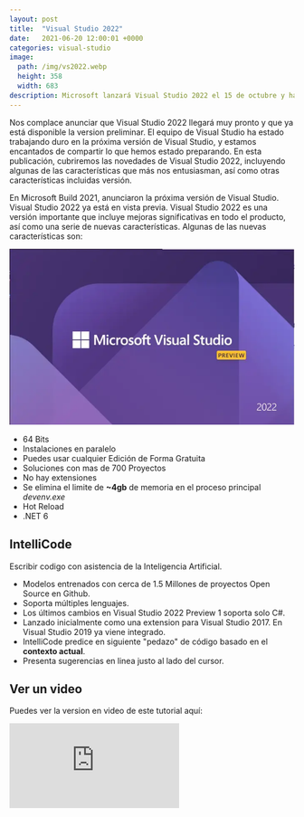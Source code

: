 ```yaml
---
layout: post
title:  "Visual Studio 2022"
date:   2021-06-20 12:00:01 +0000
categories: visual-studio
image:
  path: /img/vs2022.webp
  height: 358
  width: 683
description: Microsoft lanzará Visual Studio 2022 el 15 de octubre y ha tardado mucho en llegar. Microsoft ha estado trabajando duro para crear la próxima generación de Visual Studio, con el fin de combatir el siempre cambiante mundo de la programación. Aquí están mis características favoritas que realmente harán de Visual Studio una experiencia más agradable.
---
```


Nos complace anunciar que Visual Studio 2022 llegará muy pronto y que ya está disponible la version preliminar.
El equipo de Visual Studio ha estado trabajando duro en la próxima versión de Visual Studio, y estamos encantados de compartir lo que hemos estado preparando. En esta publicación, cubriremos las novedades de Visual Studio 2022, incluyendo algunas de las características que más nos entusiasman, así como otras características incluidas versión.

En Microsoft Build 2021, anunciaron la próxima versión de Visual Studio. Visual Studio 2022 ya está en vista previa.
Visual Studio 2022 es una versión importante que incluye mejoras significativas en todo el producto, así como una serie de nuevas características. Algunas de las nuevas características son:

![Visual Studio 2022](/img/vs2022.webp)

- 64 Bits
- Instalaciones en paralelo
- Puedes usar cualquier Edición de Forma Gratuita
- Soluciones con mas de 700 Proyectos
- No hay extensiones
- Se elimina el limite de **~4gb** de memoria en el proceso principal _devenv.exe_
- Hot Reload
- .NET 6

## IntelliCode

Escribir codigo con asistencia de la Inteligencia Artificial.

- Modelos entrenados con cerca de 1.5 Millones de proyectos Open Source en Github.
- Soporta múltiples lenguajes.
- Los últimos cambios en Visual Studio 2022 Preview 1 soporta solo C#.
- Lanzado inicialmente como una extension para Visual Studio 2017. En Visual Studio 2019 ya viene integrado.
- IntelliCode predice en siguiente "pedazo" de código basado en el **contexto actual**.
- Presenta sugerencias en linea justo al lado del cursor.

## Ver un video

Puedes ver la version en video de este tutorial aquí:

<div class="video-responsive">
<iframe loading="lazy" src="https://www.youtube.com/embed/uk4tJziK7IQ" frameborder="0" allow="accelerometer; autoplay; encrypted-media; gyroscope; picture-in-picture" allowfullscreen></iframe>
</div>